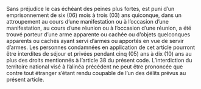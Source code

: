Sans préjudice le cas échéant des peines plus fortes, est puni d’un emprisonnement de six (06) mois à trois (03) ans quiconque, dans un attroupement au cours d’une manifestation ou à l’occasion d’une manifestation, au cours d’une réunion ou à l’occasion d’une réunion, a été trouvé porteur d’une arme apparente ou cachée ou d’objets quelconques apparents ou cachés ayant servi d’armes ou apportés en vue de servir d’armes.
Les personnes condamnées en application de cet article pourront être interdites de séjour et privées pendant cinq (05) ans à dix (10) ans au plus des droits mentionnés à l’article 38 du présent code.
L’interdiction du territoire national visé à l’alinéa précédent ne peut être prononcée que contre tout étranger s’étant rendu coupable de l’un des délits prévus au présent article.